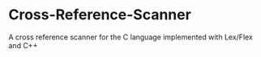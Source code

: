 # Cross-Reference-Scanner
A cross reference scanner for the C language implemented with Lex/Flex and C++
